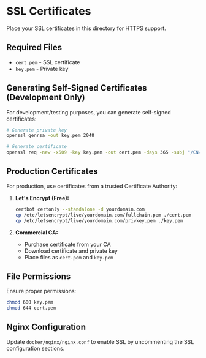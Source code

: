 # SSL Certificates

Place your SSL certificates in this directory for HTTPS support.

## Required Files

- `cert.pem` - SSL certificate
- `key.pem` - Private key

## Generating Self-Signed Certificates (Development Only)

For development/testing purposes, you can generate self-signed certificates:

```bash
# Generate private key
openssl genrsa -out key.pem 2048

# Generate certificate
openssl req -new -x509 -key key.pem -out cert.pem -days 365 -subj "/CN=localhost"
```

## Production Certificates

For production, use certificates from a trusted Certificate Authority:

1. **Let's Encrypt (Free):**

   ```bash
   certbot certonly --standalone -d yourdomain.com
   cp /etc/letsencrypt/live/yourdomain.com/fullchain.pem ./cert.pem
   cp /etc/letsencrypt/live/yourdomain.com/privkey.pem ./key.pem
   ```

2. **Commercial CA:**
   - Purchase certificate from your CA
   - Download certificate and private key
   - Place files as `cert.pem` and `key.pem`

## File Permissions

Ensure proper permissions:

```bash
chmod 600 key.pem
chmod 644 cert.pem
```

## Nginx Configuration

Update `docker/nginx/nginx.conf` to enable SSL by uncommenting the SSL
configuration sections.
